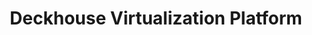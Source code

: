 ---
title: "Deckhouse Virtualization Platform"
permalink: en/virtualization-platform/documentation/user/virtual-machines.html
---
